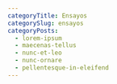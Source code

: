 ```yaml
---
categoryTitle: Ensayos
categorySlug: ensayos
categoryPosts:
  - lorem-ipsum
  - maecenas-tellus
  - nunc-et-leo
  - nunc-ornare
  - pellentesque-in-eleifend
---
```


